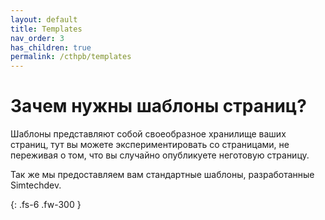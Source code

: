 ```yaml
---
layout: default
title: Templates
nav_order: 3
has_children: true
permalink: /cthpb/templates
---
```


# Зачем нужны шаблоны страниц?

Шаблоны представляют собой своеобразное хранилище ваших страниц, тут вы можете экспериментировать со страницами, не переживая о том, что вы случайно опубликуете неготовую страницу.

Так же мы предоставляем вам стандартные шаблоны, разработанные Simtechdev.

{: .fs-6 .fw-300 }
